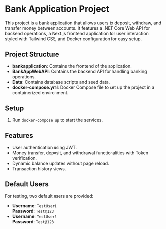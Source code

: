 # Bank Application Project

This project is a bank application that allows users to deposit, withdraw, and transfer money between accounts. It features a .NET Core Web API for backend operations, a Next.js frontend application for user interaction styled with Tailwind CSS, and Docker configuration for easy setup.

## Project Structure

- **bankapplication**: Contains the frontend of the application.
- **BankAppWebAPI**: Contains the backend API for handling banking operations.
- **Data**: Contains database scripts and seed data.
- **docker-compose.yml**: Docker Compose file to set up the project in a containerized environment.

## Setup

1. Run `docker-compose up` to start the services.

## Features

- User authentication using JWT.
- Money transfer, deposit, and withdrawal functionalities with Token verification.
- Dynamic balance updates without page reload.
- Transaction history views.

## Default Users

For testing, two default users are provided:

- **Username**: `TestUser1`  
  **Password**: `Test@123`
- **Username**: `TestUser2`  
  **Password**: `Test@123`
